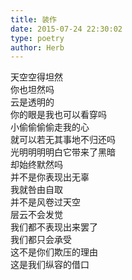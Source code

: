 ```yaml
---  
title: 装作  
date: 2015-07-24 22:30:02  
type: poetry  
author: Herb    
---  
```

天空空得坦然  
你也坦然吗  
云是透明的  
你的眼是我也可以看穿吗    
小偷偷偷偷走我的心  
就可以若无其事地不归还吗  
光明明明明白它带来了黑暗  
却始终默然吗    
并不是你表现出无辜  
我就咎由自取  
并不是风卷过天空  
层云不会发觉    
我们都不表现出来罢了  
我们都只会承受  
这不是你们欺压的理由  
这是我们纵容的借口